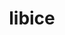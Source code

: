---
title: "libice"
layout: cache
categories: [package, develop-2025-04-27]
meta: {"compilers": ["gcc@11.1.0", "gcc@11.4.0", "gcc@13.2.0"], "num_specs": 3, "num_specs_by_stack": {"data-vis-sdk": 1, "e4s": 1, "e4s-rocm-external": 1, "hep": 1, "ml-linux-x86_64-rocm": 1, "root": 3}, "oss": ["ubuntu20.04", "ubuntu22.04", "ubuntu24.04"], "platforms": ["linux"], "stacks": ["data-vis-sdk", "e4s", "e4s-rocm-external", "hep", "ml-linux-x86_64-rocm", "root"], "targets": ["x86_64_v3"], "versions": ["1.1.2"]}
spec_details: [{"compiler": "gcc@11.1.0", "hash": "nwcrhlehrvly3jaizlp33qjifn3ee57y", "os": "ubuntu20.04", "platform": "linux", "size": "-", "stacks": ["data-vis-sdk", "root"], "target": "x86_64_v3", "variants": ["build_system=autotools"], "versions": ["1.1.2"]}, {"compiler": "gcc@13.2.0", "hash": "rs2evjhett6ro55uvzxjrsy55n45yxnj", "os": "ubuntu24.04", "platform": "linux", "size": "-", "stacks": ["ml-linux-x86_64-rocm", "root"], "target": "x86_64_v3", "variants": ["build_system=autotools"], "versions": ["1.1.2"]}, {"compiler": "gcc@11.4.0", "hash": "tppcf4qabdvp66b2ommfdggexc64hcfc", "os": "ubuntu22.04", "platform": "linux", "size": "-", "stacks": ["e4s", "e4s-rocm-external", "hep", "root"], "target": "x86_64_v3", "variants": ["build_system=autotools"], "versions": ["1.1.2"]}]
---